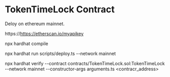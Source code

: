 # TokenTimeLock Contract

Deloy on ethereum mainnet.

https://https://etherscan.io/myapikey

npx hardhat compile

npx hardhat run scripts/deploy.ts --network mainnet

npx hardhat verify --contract contracts/TokenTimeLock.sol:TokenTimeLock --network mainnet --constructor-args arguments.ts <contracr_address>